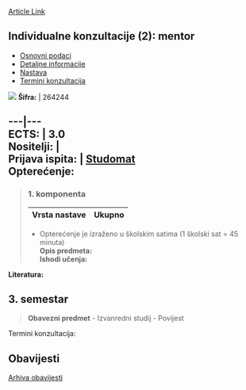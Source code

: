 [Article Link](https://www.fhs.hr/predmet/ikm_a)

## Individualne konzultacije (2): mentor
  * [Osnovni podaci](https://www.fhs.hr/predmet/ikm_a#v1id-904823_890917_1_0 "Osnovni podaci")
  * [Detaljne informacije](https://www.fhs.hr/predmet/ikm_a#v1id-904823_890917_1_1 "Detaljne informacije")
  * [Nastava](https://www.fhs.hr/predmet/ikm_a#v1id-904823_890917_1_2 "Nastava")
  * [Termini konzultacija](https://www.fhs.hr/predmet/ikm_a#v1id-904823_890917_1_3 "Termini konzultacija")


[![](https://www.fhs.hr/img/flags/gif/hr.gif)](https://www.fhs.hr/predmet/ikm_a)
**Šifra:** |  264244  
  
---|---  
**ECTS:** |  3.0   
**Nositelji:** |   
**Prijava ispita:** |  [Studomat](http://www.isvu.hr/studomat)  
**Opterećenje:**  
---  
> ### 1. komponenta
> | Vrsta nastave | Ukupno  
> ---|---  
> * Opterećenje je izraženo u školskim satima (1 školski sat = 45 minuta)   
**Opis predmeta:**  
> **Ishodi učenja:**  

  
**Literatura:**  

  
**3. semestar**  
---  
> **Obavezni predmet** - Izvanredni studij - Povijest  
>   
Termini konzultacija: 


## Obavijesti
[Arhiva obavijesti](https://www.fhs.hr/predmet/ikm_a?@=21mil#news_123693 "Arhiva obavijesti")
